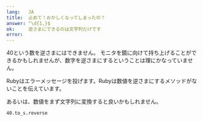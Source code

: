 ```yaml
---
lang:   JA
title:  止めて！おかしくなってしまったの？
answer: ^\d{1,}$
ok:     逆さまにできるのは文字列だけです
error:  
---
```


40という数を逆さまにはできません。
モニタを鏡に向けて持ち上げることができるかもしれませんが、数字を逆さまにするということは理にかなっていません。

Rubyはエラーメッセージを投げます。Rubyは数値を逆さまにするメソッドがないことを伝えています。

あるいは、数値をまず文字列に変換すると良いかもしれません。

    40.to_s.reverse

